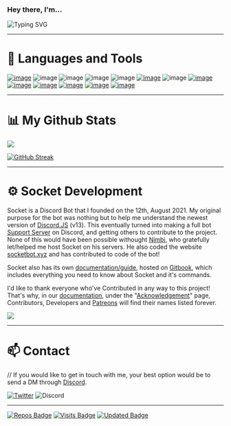 ### Hey there, I'm...
![Typing SVG](https://readme-typing-svg.herokuapp.com?color=%2300DDFF&vCenter=true&width=60&lines=MountainTiger144;A+Full+Stack+Developer;A+Discord+Bot+Creator;Always+Learning+New+Skills)

-------------------
# 🧱 Languages and Tools

[![image](https://img.shields.io/badge/Visual_Studio_Code-0078D4?style=for-the-badge&logo=visual%20studio%20code&logoColor=white)](https://code.visualstudio.com/)
![image](https://img.shields.io/badge/HTML-239120?style=for-the-badge&logo=html5&logoColor=white) 
![image](https://img.shields.io/badge/CSS-239120?&style=for-the-badge&logo=css3&logoColor=white)
![image](https://img.shields.io/badge/JavaScript-F7DF1E?style=for-the-badge&logo=javascript&logoColor=black)
![image](https://img.shields.io/badge/json-5E5C5C?style=for-the-badge&logo=json&logoColor=white)
[![image](https://img.shields.io/badge/Node.js-339933?style=for-the-badge&logo=nodedotjs&logoColor=white)](https://nodejs.org/en/)
![image](https://img.shields.io/badge/npm-CB3837?style=for-the-badge&logo=npm&logoColor=white)
[![image](https://img.shields.io/badge/Git-F05032?style=for-the-badge&logo=git&logoColor=whit)](https://git-scm.com/)
[![image](https://img.shields.io/badge/Google_chrome-4285F4?style=for-the-badge&logo=Google-chrome&logoColor=white)](https://www.google.co.uk/chrome/)
[![image](https://img.shields.io/badge/Windows-0078D6?style=for-the-badge&logo=windows&logoColor=white)](https://www.microsoft.com/en-au/windows)
[![image](https://img.shields.io/badge/Adobe%20Premiere%20Pro-9999FF?style=for-the-badge&logo=Adobe%20Premiere%20Pro&logoColor=white)](https://www.adobe.com/products/premiere.html)
[![image](https://img.shields.io/badge/Adobe%20Photoshop-31A8FF?style=for-the-badge&logo=Adobe%20Photoshop&logoColor=black)](https://www.adobe.com/products/photoshop.html)
[![image](https://img.shields.io/badge/Spotify-1ED760?&style=for-the-badge&logo=spotify&logoColor=white)](https://open.spotify.com/)

-------------------

# 📊 My Github Stats

<a href="https://github.com/mountaintiger144">
  <img align="center" src="https://github-readme-stats.vercel.app/api?username=mountaintiger144&bg_color=12131A&title_color=7ad3ff&text_color=fff&show_icons=true&icon_color=7ad3ff" />
</a>

[![GitHub Streak](http://github-readme-streak-stats.herokuapp.com?user=MountainTiger144&theme=dark&background=12131A&stroke=FFFFFF&border=FFFFFF&ring=7AD3FF&fire=7AD3FF&currStreakNum=FFFFFF&sideNums=FFFFFF&currStreakLabel=CACACA&sideLabels=CACACA)](https://git.io/streak-stats)

-------------------

# ⚙ Socket Development

Socket is a Discord Bot that I founded on the 12th, August 2021. My original purpose for the bot was nothing but to help me understand the newest version of [Discord.JS](https://discord.js.org/) (v13). This eventually turned into making a full bot [Support Server](https://support.socketbot.xyz) on Discord, and getting others to contribute to the project. None of this would have been possible withought [Nimbi](https://github.com/PhantomNimbi), who gratefully let/helped me host Socket on his servers. He also coded the website [socketbot.xyz](https://socketbot.xyz) and has contributed to code of the bot!

Socket also has its own [documentation/guide](https://docs.socketbot.xyz/), hosted on [Gitbook](https://gitbook.io/), which includes everything you need to know about Socket and it's commands.

I'd like to thank everyone who've Contributed in any way to this project! That's why, in our [documentation](https://docs.socketbot.xyz/), under the "[Acknowledgement](https://docs.socketbot.xyz/other/acknowledgement)" page, Contributors, Developers and [Patreons](https://www.patreon.com/socketbot) will find their names listed forever.

<a href="https://github.com/Socket-Development/website">
  <img align="center" src="https://github-readme-stats.vercel.app/api/pin?username=socket-development&repo=website&title_color=7ad3ff&icon_color=7ad3ff&text_color=9f9f9f&bg_color=12131A&show_owner=true" />
</a>

-------------------

# 📫 Contact

// If you would like to get in touch with me, your best option would be to send a DM through [Discord](https://discord.com/).

<a href="https://twitter.com/MountainT144">![Twitter](https://img.shields.io/badge/MountainT144-%231DA1F2.svg?style=for-the-badge&logo=Twitter&logoColor=white)</a> 
![Discord](https://img.shields.io/badge/MountainTiger%239733-%237289DA.svg?style=for-the-badge&logo=discord&logoColor=white)

-------------------

[![Repos Badge](https://badges.pufler.dev/repos/mountaintiger144)](https://badges.pufler.dev) 
[![Visits Badge](https://badges.pufler.dev/visits/mountaintiger144/mountaintiger144)](https://badges.pufler.dev)
[![Updated Badge](https://badges.pufler.dev/updated/mountaintiger144/mountaintiger144)](https://badges.pufler.dev)
